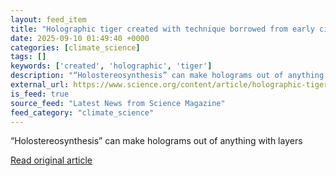 ```yaml
---
layout: feed_item
title: "Holographic tiger created with technique borrowed from early cinema experiment"
date: 2025-09-10 01:49:40 +0000
categories: [climate_science]
tags: []
keywords: ['created', 'holographic', 'tiger']
description: "“Holostereosynthesis” can make holograms out of anything with layers"
external_url: https://www.science.org/content/article/holographic-tiger-created-technique-borrowed-early-cinema-experiment
is_feed: true
source_feed: "Latest News from Science Magazine"
feed_category: "climate_science"
---
```


“Holostereosynthesis” can make holograms out of anything with layers

[Read original article](https://www.science.org/content/article/holographic-tiger-created-technique-borrowed-early-cinema-experiment)
